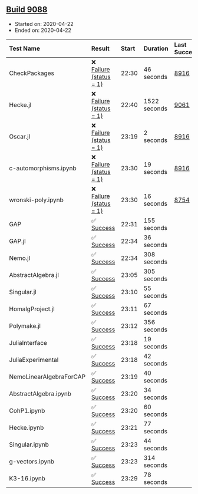 ## [Build 9088](https://oscarci.mathematik.uni-kl.de/job/oscar/9088/)

* Started on: 2020-04-22
* Ended on: 2020-04-22

| Test Name    | Result | Start | Duration | Last Success | First Failure |
|:-------------|:-------|:------|:---------|:-------------|:--------------|
| CheckPackages | ❌ [Failure (status = 1)](https://oscarci.mathematik.uni-kl.de/job/oscar/9088/artifact/logs/build-9088/CheckPackages.log) | 22:30 | 46 seconds | [8916](https://oscarci.mathematik.uni-kl.de/job/oscar/8916/) | [8920](https://oscarci.mathematik.uni-kl.de/job/oscar/8920/) |
| Hecke.jl | ❌ [Failure (status = 1)](https://oscarci.mathematik.uni-kl.de/job/oscar/9088/artifact/logs/build-9088/Hecke.jl.log) | 22:40 | 1522 seconds | [9061](https://oscarci.mathematik.uni-kl.de/job/oscar/9061/) | [9062](https://oscarci.mathematik.uni-kl.de/job/oscar/9062/) |
| Oscar.jl | ❌ [Failure (status = 1)](https://oscarci.mathematik.uni-kl.de/job/oscar/9088/artifact/logs/build-9088/Oscar.jl.log) | 23:19 | 2 seconds | [8916](https://oscarci.mathematik.uni-kl.de/job/oscar/8916/) | [8920](https://oscarci.mathematik.uni-kl.de/job/oscar/8920/) |
| c-automorphisms.ipynb | ❌ [Failure (status = 1)](https://oscarci.mathematik.uni-kl.de/job/oscar/9088/artifact/logs/build-9088/c-automorphisms.ipynb.log) | 23:30 | 19 seconds | [8916](https://oscarci.mathematik.uni-kl.de/job/oscar/8916/) | [8920](https://oscarci.mathematik.uni-kl.de/job/oscar/8920/) |
| wronski-poly.ipynb | ❌ [Failure (status = 1)](https://oscarci.mathematik.uni-kl.de/job/oscar/9088/artifact/logs/build-9088/wronski-poly.ipynb.log) | 23:30 | 16 seconds | [8754](https://oscarci.mathematik.uni-kl.de/job/oscar/8754/) | [8755](https://oscarci.mathematik.uni-kl.de/job/oscar/8755/) |
| GAP | ✅ [Success](https://oscarci.mathematik.uni-kl.de/job/oscar/9088/artifact/logs/build-9088/GAP.log) | 22:31 | 155 seconds |  |  |
| GAP.jl | ✅ [Success](https://oscarci.mathematik.uni-kl.de/job/oscar/9088/artifact/logs/build-9088/GAP.jl.log) | 22:34 | 36 seconds |  |  |
| Nemo.jl | ✅ [Success](https://oscarci.mathematik.uni-kl.de/job/oscar/9088/artifact/logs/build-9088/Nemo.jl.log) | 22:34 | 308 seconds |  |  |
| AbstractAlgebra.jl | ✅ [Success](https://oscarci.mathematik.uni-kl.de/job/oscar/9088/artifact/logs/build-9088/AbstractAlgebra.jl.log) | 23:05 | 305 seconds |  |  |
| Singular.jl | ✅ [Success](https://oscarci.mathematik.uni-kl.de/job/oscar/9088/artifact/logs/build-9088/Singular.jl.log) | 23:10 | 55 seconds |  |  |
| HomalgProject.jl | ✅ [Success](https://oscarci.mathematik.uni-kl.de/job/oscar/9088/artifact/logs/build-9088/HomalgProject.jl.log) | 23:11 | 67 seconds |  |  |
| Polymake.jl | ✅ [Success](https://oscarci.mathematik.uni-kl.de/job/oscar/9088/artifact/logs/build-9088/Polymake.jl.log) | 23:12 | 356 seconds |  |  |
| JuliaInterface | ✅ [Success](https://oscarci.mathematik.uni-kl.de/job/oscar/9088/artifact/logs/build-9088/JuliaInterface.log) | 23:18 | 19 seconds |  |  |
| JuliaExperimental | ✅ [Success](https://oscarci.mathematik.uni-kl.de/job/oscar/9088/artifact/logs/build-9088/JuliaExperimental.log) | 23:18 | 42 seconds |  |  |
| NemoLinearAlgebraForCAP | ✅ [Success](https://oscarci.mathematik.uni-kl.de/job/oscar/9088/artifact/logs/build-9088/NemoLinearAlgebraForCAP.log) | 23:19 | 40 seconds |  |  |
| AbstractAlgebra.ipynb | ✅ [Success](https://oscarci.mathematik.uni-kl.de/job/oscar/9088/artifact/logs/build-9088/AbstractAlgebra.ipynb.log) | 23:20 | 34 seconds |  |  |
| CohP1.ipynb | ✅ [Success](https://oscarci.mathematik.uni-kl.de/job/oscar/9088/artifact/logs/build-9088/CohP1.ipynb.log) | 23:20 | 60 seconds |  |  |
| Hecke.ipynb | ✅ [Success](https://oscarci.mathematik.uni-kl.de/job/oscar/9088/artifact/logs/build-9088/Hecke.ipynb.log) | 23:21 | 77 seconds |  |  |
| Singular.ipynb | ✅ [Success](https://oscarci.mathematik.uni-kl.de/job/oscar/9088/artifact/logs/build-9088/Singular.ipynb.log) | 23:23 | 44 seconds |  |  |
| g-vectors.ipynb | ✅ [Success](https://oscarci.mathematik.uni-kl.de/job/oscar/9088/artifact/logs/build-9088/g-vectors.ipynb.log) | 23:23 | 314 seconds |  |  |
| K3-16.ipynb | ✅ [Success](https://oscarci.mathematik.uni-kl.de/job/oscar/9088/artifact/logs/build-9088/K3-16.ipynb.log) | 23:29 | 78 seconds |  |  |
